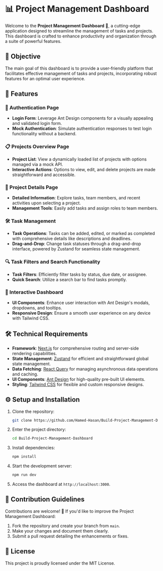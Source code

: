 # 📊 Project Management Dashboard

Welcome to the **Project Management Dashboard** 🚀, a cutting-edge application designed to streamline the management of tasks and projects. This dashboard is crafted to enhance productivity and organization through a suite of powerful features.

## 🎯 Objective

The main goal of this dashboard is to provide a user-friendly platform that facilitates effective management of tasks and projects, incorporating robust features for an optimal user experience.

## 🌟 Features

### 🔐 Authentication Page
- **Login Form**: Leverage Ant Design components for a visually appealing and validated login form.
- **Mock Authentication**: Simulate authentication responses to test login functionality without a backend.

### 📋 Projects Overview Page
- **Project List**: View a dynamically loaded list of projects with options managed via a mock API.
- **Interactive Actions**: Options to view, edit, and delete projects are made straightforward and accessible.

### 📑 Project Details Page
- **Detailed Information**: Explore tasks, team members, and recent activities upon selecting a project.
- **Management Tools**: Easily add tasks and assign roles to team members.

### 🛠 Task Management
- **Task Operations**: Tasks can be added, edited, or marked as completed with comprehensive details like descriptions and deadlines.
- **Drag-and-Drop**: Change task statuses through a drag-and-drop interface, powered by Zustand for seamless state management.

### 🔍 Task Filters and Search Functionality
- **Task Filters**: Efficiently filter tasks by status, due date, or assignee.
- **Quick Search**: Utilize a search bar to find tasks promptly.

### 🎨 Interactive Dashboard
- **UI Components**: Enhance user interaction with Ant Design's modals, dropdowns, and tooltips.
- **Responsive Design**: Ensure a smooth user experience on any device with Tailwind CSS.

## 🛠 Technical Requirements

- **Framework**: [Next.js](https://nextjs.org/) for comprehensive routing and server-side rendering capabilities.
- **State Management**: [Zustand](https://github.com/pmndrs/zustand) for efficient and straightforward global state management.
- **Data Fetching**: [React Query](https://react-query.tanstack.com/) for managing asynchronous data operations and caching.
- **UI Components**: [Ant Design](https://ant.design/) for high-quality pre-built UI elements.
- **Styling**: [Tailwind CSS](https://tailwindcss.com/) for flexible and custom responsive designs.

## ⚙️ Setup and Installation

1. Clone the repository:
    ```bash
    git clone https://github.com/Hamed-Hasan/Build-Project-Management-Dashboard.git
    ```

2. Enter the project directory:
    ```bash
    cd Build-Project-Management-Dashboard
    ```

3. Install dependencies:
    ```bash
    npm install
    ```

4. Start the development server:
    ```bash
    npm run dev
    ```

5. Access the dashboard at `http://localhost:3000`.

## 🤝 Contribution Guidelines

Contributions are welcome! 🌟 If you'd like to improve the Project Management Dashboard:

1. Fork the repository and create your branch from `main`.
2. Make your changes and document them clearly.
3. Submit a pull request detailing the enhancements or fixes.

## 📜 License

This project is proudly licensed under the MIT License.

